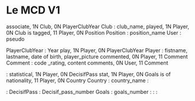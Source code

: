# Le MCD V1


associate, 1N Club, 0N PlayerClubYear
Club : club_name,
played, 1N Player, 0N Club
is tagged, 11 Player, 0N Position
Position : position_name
User : pseudo

PlayerClubYear : Year
play, 1N Player, 0N PlayerClubYear
Player : fistname, lastname, date of birth, player_picture
commented, 0N Player, 11 Comment
Comment : code _rating, content
comments, 0N User, 11 Comment

:
statistical, 1N Player, 0N DecisifPass
stat, 1N Player, 0N Goals
is of nationality, 11 Player, 0N Country
Country : country_name
:

:
DecisifPass : Decisif_pass_number
Goals : goals_number
:
:
:
